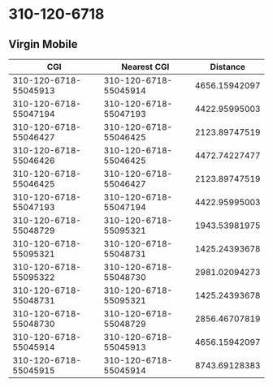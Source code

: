 # 310-120-6718
## Virgin Mobile


| CGI | Nearest CGI | Distance |
|-----|-------------|----------|
| 310-120-6718-55045913 | 310-120-6718-55045914 | 4656.15942097 |
| 310-120-6718-55047194 | 310-120-6718-55047193 | 4422.95995003 |
| 310-120-6718-55046427 | 310-120-6718-55046425 | 2123.89747519 |
| 310-120-6718-55046426 | 310-120-6718-55046425 | 4472.74227477 |
| 310-120-6718-55046425 | 310-120-6718-55046427 | 2123.89747519 |
| 310-120-6718-55047193 | 310-120-6718-55047194 | 4422.95995003 |
| 310-120-6718-55048729 | 310-120-6718-55095321 | 1943.53981975 |
| 310-120-6718-55095321 | 310-120-6718-55048731 | 1425.24393678 |
| 310-120-6718-55095322 | 310-120-6718-55048730 | 2981.02094273 |
| 310-120-6718-55048731 | 310-120-6718-55095321 | 1425.24393678 |
| 310-120-6718-55048730 | 310-120-6718-55048729 | 2856.46707819 |
| 310-120-6718-55045914 | 310-120-6718-55045913 | 4656.15942097 |
| 310-120-6718-55045915 | 310-120-6718-55045914 | 8743.69128383 |

